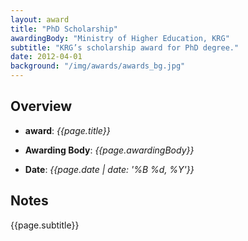 ```yaml
---
layout: award
title: "PhD Scholarship"
awardingBody: "Ministry of Higher Education, KRG"
subtitle: "KRG’s scholarship award for PhD degree."
date: 2012-04-01
background: "/img/awards/awards_bg.jpg"
---
```


## Overview

- **award**: _{{page.title}}_

- **Awarding Body**: _{{page.awardingBody}}_

- **Date**: _{{page.date | date: '%B %d, %Y'}}_

## Notes

{{page.subtitle}}
